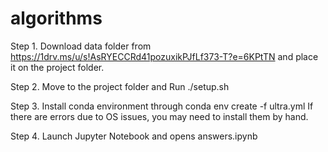 # algorithms

Step 1.
Download data folder from https://1drv.ms/u/s!AsRYECCRd41pozuxikPJfLf373-T?e=6KPtTN and place it on the project folder.

Step 2.
Move to the project folder and
Run ./setup.sh 

Step 3.
Install conda environment through conda env create -f ultra.yml
If there are errors due to OS issues, you may need to install them by hand.

Step 4.
Launch Jupyter Notebook and opens answers.ipynb

